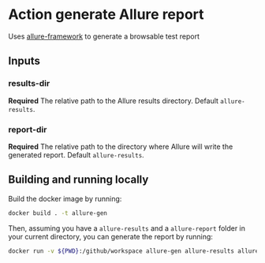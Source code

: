 # Action generate Allure report

Uses [allure-framework](https://github.com/allure-framework/allure2) to generate a browsable test report

## Inputs

### results-dir

**Required** The relative path to the Allure results directory. Default `allure-results`.

### report-dir

**Required** The relative path to the directory where Allure will write the generated report. Default `allure-results`.

## Building and running locally

Build the docker image by running:

```bash
docker build . -t allure-gen
```

Then, assuming you have a `allure-results` and a `allure-report` folder in your current directory, you can generate the report by running:

```bash
docker run -v ${PWD}:/github/workspace allure-gen allure-results allure-report
```




